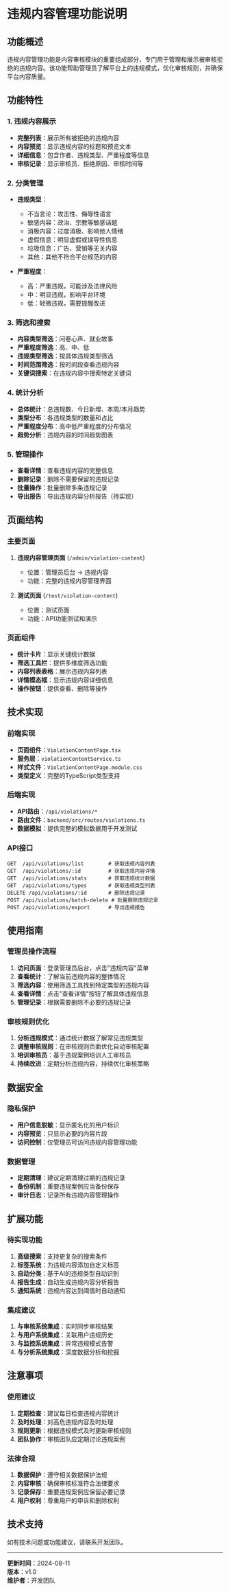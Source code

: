 # 违规内容管理功能说明

## 功能概述

违规内容管理功能是内容审核模块的重要组成部分，专门用于管理和展示被审核拒绝的违规内容。该功能帮助管理员了解平台上的违规模式，优化审核规则，并确保平台内容质量。

## 功能特性

### 1. 违规内容展示
- **完整列表**：展示所有被拒绝的违规内容
- **内容预览**：显示违规内容的标题和预览文本
- **详细信息**：包含作者、违规类型、严重程度等信息
- **审核记录**：显示审核员、拒绝原因、审核时间等

### 2. 分类管理
- **违规类型**：
  - 不当言论：攻击性、侮辱性语言
  - 敏感内容：政治、宗教等敏感话题
  - 消极内容：过度消极、影响他人情绪
  - 虚假信息：明显虚假或误导性信息
  - 垃圾信息：广告、营销等无关内容
  - 其他：其他不符合平台规范的内容

- **严重程度**：
  - 高：严重违规，可能涉及法律风险
  - 中：明显违规，影响平台环境
  - 低：轻微违规，需要提醒改进

### 3. 筛选和搜索
- **内容类型筛选**：问卷心声、就业故事
- **严重程度筛选**：高、中、低
- **违规类型筛选**：按具体违规类型筛选
- **时间范围筛选**：按时间段查看违规内容
- **关键词搜索**：在违规内容中搜索特定关键词

### 4. 统计分析
- **总体统计**：总违规数、今日新增、本周/本月趋势
- **类型分布**：各违规类型的数量和占比
- **严重程度分布**：高中低严重程度的分布情况
- **趋势分析**：违规内容的时间趋势图表

### 5. 管理操作
- **查看详情**：查看违规内容的完整信息
- **删除记录**：删除不需要保留的违规记录
- **批量操作**：批量删除多条违规记录
- **导出报告**：导出违规内容分析报告（待实现）

## 页面结构

### 主要页面
1. **违规内容管理页面** (`/admin/violation-content`)
   - 位置：管理员后台 → 违规内容
   - 功能：完整的违规内容管理界面

2. **测试页面** (`/test/violation-content`)
   - 位置：测试页面
   - 功能：API功能测试和演示

### 页面组件
- **统计卡片**：显示关键统计数据
- **筛选工具栏**：提供多维度筛选功能
- **内容列表表格**：展示违规内容列表
- **详情模态框**：显示违规内容详细信息
- **操作按钮**：提供查看、删除等操作

## 技术实现

### 前端实现
- **页面组件**：`ViolationContentPage.tsx`
- **服务层**：`violationContentService.ts`
- **样式文件**：`ViolationContentPage.module.css`
- **类型定义**：完整的TypeScript类型支持

### 后端实现
- **API路由**：`/api/violations/*`
- **路由文件**：`backend/src/routes/violations.ts`
- **数据模拟**：提供完整的模拟数据用于开发测试

### API接口
```
GET  /api/violations/list        # 获取违规内容列表
GET  /api/violations/:id         # 获取违规内容详情
GET  /api/violations/stats       # 获取违规统计数据
GET  /api/violations/types       # 获取违规类型列表
DELETE /api/violations/:id       # 删除违规记录
POST /api/violations/batch-delete # 批量删除违规记录
POST /api/violations/export      # 导出违规报告
```

## 使用指南

### 管理员操作流程
1. **访问页面**：登录管理员后台，点击"违规内容"菜单
2. **查看统计**：了解当前违规内容的整体情况
3. **筛选内容**：使用筛选工具找到特定类型的违规内容
4. **查看详情**：点击"查看详情"按钮了解具体违规信息
5. **管理记录**：根据需要删除不必要的违规记录

### 审核规则优化
1. **分析违规模式**：通过统计数据了解常见违规类型
2. **调整审核规则**：在审核规则页面优化自动审核配置
3. **培训审核员**：基于违规案例培训人工审核员
4. **持续改进**：定期分析违规内容，持续优化审核策略

## 数据安全

### 隐私保护
- **用户信息脱敏**：显示匿名化的用户标识
- **内容预览**：只显示必要的内容片段
- **访问控制**：仅管理员可访问违规内容管理功能

### 数据管理
- **定期清理**：建议定期清理过期的违规记录
- **备份机制**：重要违规案例应当备份保存
- **审计日志**：记录所有违规内容管理操作

## 扩展功能

### 待实现功能
1. **高级搜索**：支持更复杂的搜索条件
2. **标签系统**：为违规内容添加自定义标签
3. **自动分类**：基于AI的违规类型自动识别
4. **报告生成**：自动生成违规内容分析报告
5. **通知系统**：违规内容达到阈值时自动通知

### 集成建议
1. **与审核系统集成**：实时同步审核结果
2. **与用户系统集成**：关联用户违规历史
3. **与监控系统集成**：异常违规模式告警
4. **与分析系统集成**：深度数据分析和挖掘

## 注意事项

### 使用建议
1. **定期检查**：建议每日检查违规内容统计
2. **及时处理**：对高危违规内容及时处理
3. **规则更新**：根据违规模式及时更新审核规则
4. **团队协作**：审核团队应定期讨论违规案例

### 法律合规
1. **数据保护**：遵守相关数据保护法规
2. **内容审核**：确保审核标准符合法律要求
3. **记录保存**：重要违规案例应保留必要记录
4. **用户权利**：尊重用户的申诉和删除权利

## 技术支持

如有技术问题或功能建议，请联系开发团队。

---

**更新时间**：2024-08-11  
**版本**：v1.0  
**维护者**：开发团队
